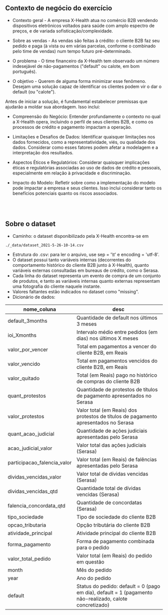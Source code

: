 
<br></br>
## Contexto de negócio do exercício

- Contexto geral - A empresa X-Health atua no comércio B2B vendendo dispositivos eletrônicos voltados para saúde com amplo espectro de preços, e de variada sofisticação/complexidade. 
  
- Sobre as vendas - As vendas são feitas à crédito: o cliente B2B faz seu pedido e paga (à vista ou em várias parcelas, conforme o combinado pelo time de vendas) num tempo futuro pré-determinado.
  
- O problema - O time financeiro da X-Health tem observado um número indesejável de não-pagamentos ("default" ou calote, em bom português).

- O objetivo - Querem de alguma forma minimizar esse fenômeno. Desejam uma solução capaz de identificar os clientes podem vir o dar o default (ou "calote").

Antes de iniciar a solução, é fundamental estabelecer premissas que ajudarão a moldar sua abordagem. Isso inclui:

- Compreensão do Negócio: Entender profundamente o contexto no qual a X-Health opera, incluindo o perfil de seus clientes B2B, e como os processos de crédito e pagamento impactam a operação.

- Limitações e Desafios de Dados: Identificar quaisquer limitações nos dados fornecidos, como a representatividade, viés, ou qualidade dos dados. Considerar como esses fatores podem afetar a modelagem e a interpretação dos resultados.

- Aspectos Éticos e Regulatórios: Considerar quaisquer implicações éticas e regulatórias associadas ao uso de dados de crédito e pessoais, especialmente em relação à privacidade e discriminação.

- Impacto do Modelo: Refletir sobre como a implementação do modelo pode impactar a empresa e seus clientes. Isso inclui considerar tanto os benefícios potenciais quanto os riscos associados.


<br></br>
## Sobre o dataset

- Caminho: o dataset disponibilizado pela X-Health encontra-se em 
```
./_data/dataset_2021-5-26-10-14.csv
```
- Estrutura do .csv: para ler o arquivo, use  sep = '\t' e encoding = 'utf-8'.
- O dataset possui tanto variáveis internas (decorrentes do comportamento histórico do cliente B2B junto à X-Health), quanto variáveis externas consultadas em bureaus de crédito, como o Serasa.
- Cada linha do dataset representa um evento de compra de um conjunto de produtos, e tanto as variáveis internas quanto externas representam uma fotografia do cliente naquele instante.
- Valores faltantes estão indicados no dataset como "missing".
- Dicionário de dados:

| nome_coluna                    | desc                                                                                               |
| --------------------------     |----------------------------------------------------------------------------------------- |
| default\_3months               |Quantidade de default nos últimos 3 meses                                                          |
| ioi\_Xmonths                   |Intervalo médio entre pedidos (em dias) nos últimos X meses                                       |
| valor\_por\_vencer             |Total em pagamentos a vencer do cliente B2B, em Reais     |
| valor\_vencido                 |Total em pagamentos vencidos do cliente B2B, em Reais                                              |
| valor\_quitado                 |Total (em Reais) pago no histórico de compras do cliente B2B                |
| quant\_protestos               |Quantidade de protestos de títulos de pagamento apresentados no Serasa|
| valor\_protestos               |Valor total (em Reais) dos protestos de títulos de pagamento apresentados no Serasa|
| quant\_acao_judicial           |Quantidade de ações judiciais apresentadas pelo Serasa|
| acao\_judicial\_valor          |Valor total das ações judiciais (Serasa) |
| participacao\_falencia\_valor  |Valor total (em Reais) de falências apresentadas pelo Serasa |
| dividas\_vencidas\_valor       |Valor total de dívidas vencidas (Serasa)|
| dividas\_vencidas\_qtd         |Quantidade total de dívidas vencidas (Serasa)|
| falencia\_concordata\_qtd      |Quantidade de concordatas (Serasa)|
| tipo\_sociedade                |Tipo de sociedade do cliente B2B |
| opcao\_tributaria              |Opção tributária do cliente B2B |
| atividade\_principal           |Atividade principal do cliente B2B|
| forma\_pagamento               |Forma de pagamento combinada para o pedido |
| valor\_total\_pedido           |Valor total (em Reais) do pedido em questão|
| month                          |Mês do pedido|
| year                           |Ano do pedido|
| default                        |Status do pedido: default = 0 (pago em dia), default = 1 (pagamento não-realizado, calote concretizado)|
